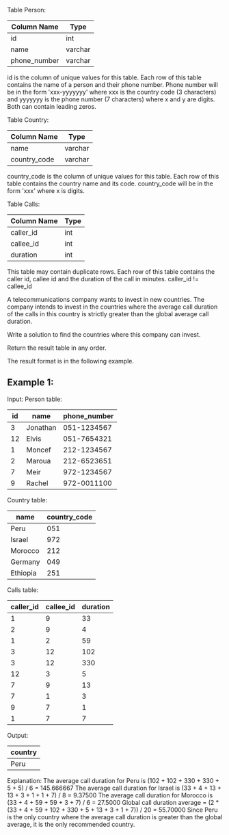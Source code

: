 Table Person:

| Column Name    | Type    |
|----------------|---------|
| id             | int     |
| name           | varchar |
| phone_number   | varchar |

id is the column of unique values for this table.
Each row of this table contains the name of a person and their phone number.
Phone number will be in the form 'xxx-yyyyyyy' where xxx is the country code (3 characters) and yyyyyyy is the phone number (7 characters) where x and y are digits. Both can contain leading zeros.
 

Table Country:

| Column Name    | Type    |
|----------------|---------|
| name           | varchar |
| country_code   | varchar |

country_code is the column of unique values for this table.
Each row of this table contains the country name and its code. country_code will be in the form 'xxx' where x is digits.
 

Table Calls:

| Column Name | Type |
|-------------|------|
| caller_id   | int  |
| callee_id   | int  |
| duration    | int  |

This table may contain duplicate rows.
Each row of this table contains the caller id, callee id and the duration of the call in minutes. caller_id != callee_id
 

A telecommunications company wants to invest in new countries. The company intends to invest in the countries where the average call duration of the calls in this country is strictly greater than the global average call duration.

Write a solution to find the countries where this company can invest.

Return the result table in any order.

The result format is in the following example.

## Example 1:

Input: 
Person table:

| id | name     | phone_number |
|----|----------|--------------|
| 3  | Jonathan | 051-1234567  |
| 12 | Elvis    | 051-7654321  |
| 1  | Moncef   | 212-1234567  |
| 2  | Maroua   | 212-6523651  |
| 7  | Meir     | 972-1234567  |
| 9  | Rachel   | 972-0011100  |

Country table:

| name     | country_code |
|----------|--------------|
| Peru     | 051          |
| Israel   | 972          |
| Morocco  | 212          |
| Germany  | 049          |
| Ethiopia | 251          |

Calls table:

| caller_id | callee_id | duration |
|-----------|-----------|----------|
| 1         | 9         | 33       |
| 2         | 9         | 4        |
| 1         | 2         | 59       |
| 3         | 12        | 102      |
| 3         | 12        | 330      |
| 12        | 3         | 5        |
| 7         | 9         | 13       |
| 7         | 1         | 3        |
| 9         | 7         | 1        |
| 1         | 7         | 7        |

Output: 

| country  |
|----------|
| Peru     |

Explanation: 
The average call duration for Peru is (102 + 102 + 330 + 330 + 5 + 5) / 6 = 145.666667
The average call duration for Israel is (33 + 4 + 13 + 13 + 3 + 1 + 1 + 7) / 8 = 9.37500
The average call duration for Morocco is (33 + 4 + 59 + 59 + 3 + 7) / 6 = 27.5000 
Global call duration average = (2 * (33 + 4 + 59 + 102 + 330 + 5 + 13 + 3 + 1 + 7)) / 20 = 55.70000
Since Peru is the only country where the average call duration is greater than the global average, it is the only recommended country.
